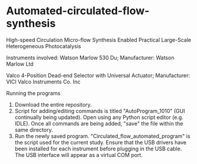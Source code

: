 # Automated-circulated-flow-synthesis
High-speed Circulation Micro-flow Synthesis Enabled Practical Large-Scale Heterogeneous Photocatalysis 

Instruments involved:
Watson Marlow 530 Du;
Manufacturer: Watson Marlow Ltd

Valco 4-Position Dead-end Selector with Universal Actuator;
Manufacturer: VICI Valco Instruments Co. Inc

Running the programs
1. Download the entire repository.
2. Script for adding/editing commands is titled "AutoProgram_1010" (GUI continually being updated). Open using any Python script editor (e.g. IDLE). Once all commands are being added, "save" the file within the same directory.
3. Run the newly saved program. "Circulated_flow_automated_program" is the script used for the current study. Ensure that the USB drivers have been installed for each instrument before plugging in the USB cable. The USB interface will appear as a virtual COM port. 
